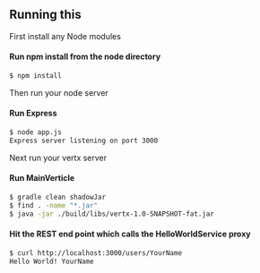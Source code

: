 ## Running this

First install any Node modules

#### Run npm install from the node directory 
```sh
$ npm install
```

Then run your node server

#### Run Express 
```sh
$ node app.js
Express server listening on port 3000
```
Next run your vertx server

#### Run MainVerticle 
```sh
$ gradle clean shadowJar
$ find . -name "*.jar"
$ java -jar ./build/libs/vertx-1.0-SNAPSHOT-fat.jar
```

#### Hit the REST end point which calls the HelloWorldService proxy
```sh
$ curl http://localhost:3000/users/YourName
Hello World! YourName
```